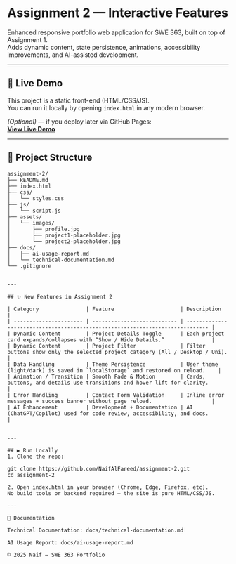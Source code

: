 # Assignment 2 — Interactive Features

Enhanced responsive portfolio web application for SWE 363, built on top of Assignment 1.  
Adds dynamic content, state persistence, animations, accessibility improvements, and AI-assisted development.

---

## 🔗 Live Demo

This project is a static front-end (HTML/CSS/JS).  
You can run it locally by opening `index.html` in any modern browser.

*(Optional)* — if you deploy later via GitHub Pages:  
**[View Live Demo](https://naifalfareed.github.io/assignment-2/)**

---

## 📂 Project Structure

```text
assignment-2/
├── README.md
├── index.html
├── css/
│   └── styles.css
├── js/
│   └── script.js
├── assets/
│   └── images/
│       ├── profile.jpg
│       ├── project1-placeholder.jpg
│       └── project2-placeholder.jpg
├── docs/
│   ├── ai-usage-report.md
│   └── technical-documentation.md
└── .gitignore


---

## ✨ New Features in Assignment 2

| Category               | Feature                     | Description                                                                   |
| ---------------------- | --------------------------- | ----------------------------------------------------------------------------- |
| Dynamic Content        | Project Details Toggle      | Each project card expands/collapses with “Show / Hide Details.”               |
| Dynamic Content        | Project Filter              | Filter buttons show only the selected project category (All / Desktop / Uni). |
| Data Handling          | Theme Persistence           | User theme (light/dark) is saved in `localStorage` and restored on reload.    |
| Animation / Transition | Smooth Fade & Motion        | Cards, buttons, and details use transitions and hover lift for clarity.       |
| Error Handling         | Contact Form Validation     | Inline error messages + success banner without page reload.                   |
| AI Enhancement         | Development + Documentation | AI (ChatGPT/Copilot) used for code review, accessibility, and docs.           |


---

## ▶ Run Locally
1. Clone the repo:

git clone https://github.com/NaifAlFareed/assignment-2.git
cd assignment-2

2. Open index.html in your browser (Chrome, Edge, Firefox, etc).
No build tools or backend required — the site is pure HTML/CSS/JS.

---

🧠 Documentation

Technical Documentation: docs/technical-documentation.md

AI Usage Report: docs/ai-usage-report.md

© 2025 Naif — SWE 363 Portfolio